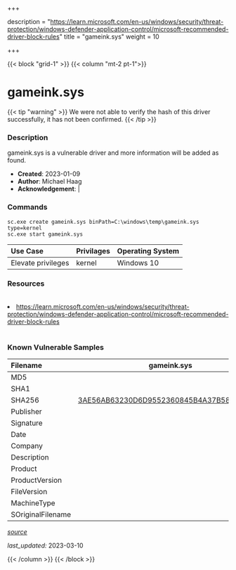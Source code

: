 +++

description = "https://learn.microsoft.com/en-us/windows/security/threat-protection/windows-defender-application-control/microsoft-recommended-driver-block-rules"
title = "gameink.sys"
weight = 10

+++


{{< block "grid-1" >}}
{{< column "mt-2 pt-1">}}


# gameink.sys 


{{< tip "warning" >}}
We were not able to verify the hash of this driver successfully, it has not been confirmed.
{{< /tip >}}


### Description

gameink.sys is a vulnerable driver and more information will be added as found.

- **Created**: 2023-01-09
- **Author**: Michael Haag
- **Acknowledgement**:  | [](https://twitter.com/)

### Commands

```
sc.exe create gameink.sys binPath=C:\windows\temp\gameink.sys type=kernel
sc.exe start gameink.sys
```

| Use Case | Privilages | Operating System | 
|:---- | ---- | ---- |
| Elevate privileges | kernel | Windows 10 |

### Resources
<br>
<li><a href=" https://learn.microsoft.com/en-us/windows/security/threat-protection/windows-defender-application-control/microsoft-recommended-driver-block-rules"> https://learn.microsoft.com/en-us/windows/security/threat-protection/windows-defender-application-control/microsoft-recommended-driver-block-rules</a></li>
<br>

### Known Vulnerable Samples

| Filename | gameink.sys |
|:---- | ---- | 
| MD5 | <a href="https://www.virustotal.com/gui/file/"></a> |
| SHA1 | <a href="https://www.virustotal.com/gui/file/"></a> |
| SHA256 | <a href="https://www.virustotal.com/gui/file/3AE56AB63230D6D9552360845B4A37B5801CC5EA">3AE56AB63230D6D9552360845B4A37B5801CC5EA</a> |
| Publisher |  |
| Signature |  |
| Date |  |
| Company |  |
| Description |  |
| Product |  |
| ProductVersion |  |
| FileVersion |  |
| MachineType |  |
| SOriginalFilename |  |



[*source*](https://github.com/magicsword-io/LOLDrivers/tree/main/yaml/gameink.sys.yml)

*last_updated:* 2023-03-10








{{< /column >}}
{{< /block >}}
